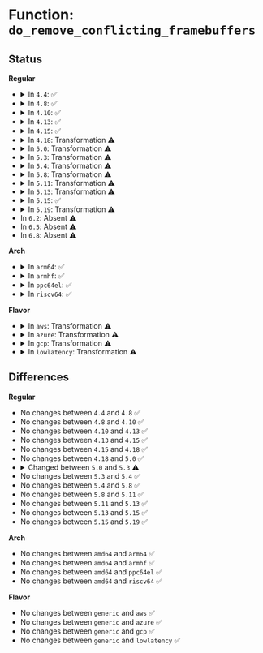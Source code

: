 # Function: <code>do_remove_conflicting_framebuffers</code>

## Status
<b>Regular</b>
<ul>
<li>
<details>
<summary>In <code>4.4</code>: ✅</summary>

```c
int do_remove_conflicting_framebuffers(struct apertures_struct *a, const char *name, bool primary);
```

**Collision:** Unique Static

**Inline:** No

**Transformation:** False

**Instances:**

```
In drivers/video/fbdev/core/fbmem.c (ffffffff8146da70)
Location: drivers/video/fbdev/core/fbmem.c:1581
Inline: False
Direct callers:
  - drivers/video/fbdev/core/fbmem.c:remove_conflicting_framebuffers
  - drivers/video/fbdev/core/fbmem.c:register_framebuffer
```
**Symbols:**

```
ffffffff8146da70-ffffffff8146dbe3: do_remove_conflicting_framebuffers (STB_LOCAL)
```
</details>
</li>
<li>
<details>
<summary>In <code>4.8</code>: ✅</summary>

```c
int do_remove_conflicting_framebuffers(struct apertures_struct *a, const char *name, bool primary);
```

**Collision:** Unique Static

**Inline:** No

**Transformation:** False

**Instances:**

```
In drivers/video/fbdev/core/fbmem.c (ffffffff814bbda0)
Location: drivers/video/fbdev/core/fbmem.c:1581
Inline: False
Direct callers:
  - drivers/video/fbdev/core/fbmem.c:register_framebuffer
  - drivers/video/fbdev/core/fbmem.c:remove_conflicting_framebuffers
```
**Symbols:**

```
ffffffff814bbda0-ffffffff814bbf21: do_remove_conflicting_framebuffers (STB_LOCAL)
```
</details>
</li>
<li>
<details>
<summary>In <code>4.10</code>: ✅</summary>

```c
int do_remove_conflicting_framebuffers(struct apertures_struct *a, const char *name, bool primary);
```

**Collision:** Unique Static

**Inline:** No

**Transformation:** False

**Instances:**

```
In drivers/video/fbdev/core/fbmem.c (ffffffff814ddda0)
Location: drivers/video/fbdev/core/fbmem.c:1581
Inline: False
Direct callers:
  - drivers/video/fbdev/core/fbmem.c:register_framebuffer
  - drivers/video/fbdev/core/fbmem.c:remove_conflicting_framebuffers
```
**Symbols:**

```
ffffffff814ddda0-ffffffff814ddf21: do_remove_conflicting_framebuffers (STB_LOCAL)
```
</details>
</li>
<li>
<details>
<summary>In <code>4.13</code>: ✅</summary>

```c
int do_remove_conflicting_framebuffers(struct apertures_struct *a, const char *name, bool primary);
```

**Collision:** Unique Static

**Inline:** No

**Transformation:** False

**Instances:**

```
In drivers/video/fbdev/core/fbmem.c (ffffffff814e9360)
Location: drivers/video/fbdev/core/fbmem.c:1589
Inline: False
Direct callers:
  - drivers/video/fbdev/core/fbmem.c:register_framebuffer
  - drivers/video/fbdev/core/fbmem.c:remove_conflicting_framebuffers
```
**Symbols:**

```
ffffffff814e9360-ffffffff814e94d3: do_remove_conflicting_framebuffers (STB_LOCAL)
```
</details>
</li>
<li>
<details>
<summary>In <code>4.15</code>: ✅</summary>

```c
int do_remove_conflicting_framebuffers(struct apertures_struct *a, const char *name, bool primary);
```

**Collision:** Unique Static

**Inline:** No

**Transformation:** False

**Instances:**

```
In drivers/video/fbdev/core/fbmem.c (ffffffff8151dea0)
Location: drivers/video/fbdev/core/fbmem.c:1602
Inline: False
Direct callers:
  - drivers/video/fbdev/core/fbmem.c:register_framebuffer
  - drivers/video/fbdev/core/fbmem.c:remove_conflicting_framebuffers
```
**Symbols:**

```
ffffffff8151dea0-ffffffff8151e013: do_remove_conflicting_framebuffers (STB_LOCAL)
```
</details>
</li>
<li>
<details>
<summary>In <code>4.18</code>: Transformation ⚠️</summary>

```c
int do_remove_conflicting_framebuffers(struct apertures_struct *a, const char *name, bool primary);
```

**Collision:** Unique Static

**Inline:** No

**Transformation:** True

**Instances:**

```
In drivers/video/fbdev/core/fbmem.c (0)
Location: drivers/video/fbdev/core/fbmem.c:1590
Inline: False
Direct callers:
  - drivers/video/fbdev/core/fbmem.c:register_framebuffer
  - drivers/video/fbdev/core/fbmem.c:remove_conflicting_framebuffers
```
**Symbols:**

```
ffffffff81553b30-ffffffff81553bdd: do_remove_conflicting_framebuffers (STB_LOCAL)
ffffffff81554ab4-ffffffff81554b99: do_remove_conflicting_framebuffers.cold.14 (STB_LOCAL)
```
</details>
</li>
<li>
<details>
<summary>In <code>5.0</code>: Transformation ⚠️</summary>

```c
int do_remove_conflicting_framebuffers(struct apertures_struct *a, const char *name, bool primary);
```

**Collision:** Unique Static

**Inline:** No

**Transformation:** True

**Instances:**

```
In drivers/video/fbdev/core/fbmem.c (0)
Location: drivers/video/fbdev/core/fbmem.c:1624
Inline: False
Direct callers:
  - drivers/video/fbdev/core/fbmem.c:register_framebuffer
  - drivers/video/fbdev/core/fbmem.c:remove_conflicting_framebuffers
  - drivers/video/fbdev/core/fbmem.c:remove_conflicting_framebuffers
```
**Symbols:**

```
ffffffff8156b360-ffffffff8156b40e: do_remove_conflicting_framebuffers (STB_LOCAL)
ffffffff8156c3d4-ffffffff8156c4d9: do_remove_conflicting_framebuffers.cold.15 (STB_LOCAL)
```
</details>
</li>
<li>
<details>
<summary>In <code>5.3</code>: Transformation ⚠️</summary>

```c
void do_remove_conflicting_framebuffers(struct apertures_struct *a, const char *name, bool primary);
```

**Collision:** Unique Static

**Inline:** No

**Transformation:** True

**Instances:**

```
In drivers/video/fbdev/core/fbmem.c (0)
Location: drivers/video/fbdev/core/fbmem.c:1557
Inline: False
Direct callers:
  - drivers/video/fbdev/core/fbmem.c:register_framebuffer
  - drivers/video/fbdev/core/fbmem.c:remove_conflicting_framebuffers
  - drivers/video/fbdev/core/fbmem.c:remove_conflicting_framebuffers
```
**Symbols:**

```
ffffffff8159b890-ffffffff8159b930: do_remove_conflicting_framebuffers (STB_LOCAL)
ffffffff8159c8a9-ffffffff8159c9a0: do_remove_conflicting_framebuffers.cold (STB_LOCAL)
```
</details>
</li>
<li>
<details>
<summary>In <code>5.4</code>: Transformation ⚠️</summary>

```c
void do_remove_conflicting_framebuffers(struct apertures_struct *a, const char *name, bool primary);
```

**Collision:** Unique Static

**Inline:** No

**Transformation:** True

**Instances:**

```
In drivers/video/fbdev/core/fbmem.c (0)
Location: drivers/video/fbdev/core/fbmem.c:1547
Inline: False
Direct callers:
  - drivers/video/fbdev/core/fbmem.c:register_framebuffer
  - drivers/video/fbdev/core/fbmem.c:remove_conflicting_framebuffers
  - drivers/video/fbdev/core/fbmem.c:remove_conflicting_framebuffers
```
**Symbols:**

```
ffffffff815bce90-ffffffff815bcf30: do_remove_conflicting_framebuffers (STB_LOCAL)
ffffffff815bdc50-ffffffff815bdd47: do_remove_conflicting_framebuffers.cold (STB_LOCAL)
```
</details>
</li>
<li>
<details>
<summary>In <code>5.8</code>: Transformation ⚠️</summary>

```c
void do_remove_conflicting_framebuffers(struct apertures_struct *a, const char *name, bool primary);
```

**Collision:** Unique Static

**Inline:** No

**Transformation:** True

**Instances:**

```
In drivers/video/fbdev/core/fbmem.c (0)
Location: drivers/video/fbdev/core/fbmem.c:1555
Inline: False
Direct callers:
  - drivers/video/fbdev/core/fbmem.c:remove_conflicting_framebuffers
  - drivers/video/fbdev/core/fbmem.c:remove_conflicting_framebuffers
  - drivers/video/fbdev/core/fbmem.c:do_register_framebuffer
```
**Symbols:**

```
ffffffff81666d10-ffffffff81666db0: do_remove_conflicting_framebuffers (STB_LOCAL)
ffffffff81667c90-ffffffff81667d78: do_remove_conflicting_framebuffers.cold (STB_LOCAL)
```
</details>
</li>
<li>
<details>
<summary>In <code>5.11</code>: Transformation ⚠️</summary>

```c
void do_remove_conflicting_framebuffers(struct apertures_struct *a, const char *name, bool primary);
```

**Collision:** Unique Static

**Inline:** No

**Transformation:** True

**Instances:**

```
In drivers/video/fbdev/core/fbmem.c (0)
Location: drivers/video/fbdev/core/fbmem.c:1548
Inline: False
Direct callers:
  - drivers/video/fbdev/core/fbmem.c:remove_conflicting_framebuffers
  - drivers/video/fbdev/core/fbmem.c:remove_conflicting_framebuffers
  - drivers/video/fbdev/core/fbmem.c:do_register_framebuffer
```
**Symbols:**

```
ffffffff816878f0-ffffffff81687990: do_remove_conflicting_framebuffers (STB_LOCAL)
ffffffff81bfebde-ffffffff81bfecc6: do_remove_conflicting_framebuffers.cold (STB_LOCAL)
```
</details>
</li>
<li>
<details>
<summary>In <code>5.13</code>: Transformation ⚠️</summary>

```c
void do_remove_conflicting_framebuffers(struct apertures_struct *a, const char *name, bool primary);
```

**Collision:** Unique Static

**Inline:** No

**Transformation:** True

**Instances:**

```
In drivers/video/fbdev/core/fbmem.c (0)
Location: drivers/video/fbdev/core/fbmem.c:1546
Inline: False
Direct callers:
  - drivers/video/fbdev/core/fbmem.c:remove_conflicting_framebuffers
  - drivers/video/fbdev/core/fbmem.c:remove_conflicting_framebuffers
  - drivers/video/fbdev/core/fbmem.c:do_register_framebuffer
```
**Symbols:**

```
ffffffff8166a560-ffffffff8166a600: do_remove_conflicting_framebuffers (STB_LOCAL)
ffffffff81bf076d-ffffffff81bf0855: do_remove_conflicting_framebuffers.cold (STB_LOCAL)
```
</details>
</li>
<li>
<details>
<summary>In <code>5.15</code>: ✅</summary>

```c
void do_remove_conflicting_framebuffers(struct apertures_struct *a, const char *name, bool primary);
```

**Collision:** Unique Static

**Inline:** No

**Transformation:** False

**Instances:**

```
In drivers/video/fbdev/core/fbmem.c (ffffffff816de750)
Location: drivers/video/fbdev/core/fbmem.c:1552
Inline: False
Direct callers:
  - drivers/video/fbdev/core/fbmem.c:remove_conflicting_framebuffers
  - drivers/video/fbdev/core/fbmem.c:remove_conflicting_framebuffers
  - drivers/video/fbdev/core/fbmem.c:do_register_framebuffer
```
**Symbols:**

```
ffffffff816de750-ffffffff816de89e: do_remove_conflicting_framebuffers (STB_LOCAL)
```
</details>
</li>
<li>
<details>
<summary>In <code>5.19</code>: Transformation ⚠️</summary>

```c
void do_remove_conflicting_framebuffers(struct apertures_struct *a, const char *name, bool primary);
```

**Collision:** Unique Static

**Inline:** No

**Transformation:** True

**Instances:**

```
In drivers/video/fbdev/core/fbmem.c (0)
Location: drivers/video/fbdev/core/fbmem.c:1566
Inline: False
Direct callers:
  - drivers/video/fbdev/core/fbmem.c:remove_conflicting_framebuffers
  - drivers/video/fbdev/core/fbmem.c:remove_conflicting_framebuffers
  - drivers/video/fbdev/core/fbmem.c:do_register_framebuffer
```
**Symbols:**

```
ffffffff81808400-ffffffff81808621: do_remove_conflicting_framebuffers (STB_LOCAL)
ffffffff81eb3786-ffffffff81eb3905: do_remove_conflicting_framebuffers.cold (STB_LOCAL)
```
</details>
</li>
<li>
In <code>6.2</code>: Absent ⚠️
</li>
<li>
In <code>6.5</code>: Absent ⚠️
</li>
<li>
In <code>6.8</code>: Absent ⚠️
</li>
</ul>
<b>Arch</b>
<ul>
<li>
<details>
<summary>In <code>arm64</code>: ✅</summary>

```c
void do_remove_conflicting_framebuffers(struct apertures_struct *a, const char *name, bool primary);
```

**Collision:** Unique Static

**Inline:** No

**Transformation:** False

**Instances:**

```
In drivers/video/fbdev/core/fbmem.c (ffff800010743590)
Location: drivers/video/fbdev/core/fbmem.c:1547
Inline: False
Direct callers:
  - drivers/video/fbdev/core/fbmem.c:register_framebuffer
  - drivers/video/fbdev/core/fbmem.c:remove_conflicting_framebuffers
  - drivers/video/fbdev/core/fbmem.c:remove_conflicting_framebuffers
```
**Symbols:**

```
ffff800010743590-ffff800010743718: do_remove_conflicting_framebuffers (STB_LOCAL)
```
</details>
</li>
<li>
<details>
<summary>In <code>armhf</code>: ✅</summary>

```c
void do_remove_conflicting_framebuffers(struct apertures_struct *a, const char *name, bool primary);
```

**Collision:** Unique Static

**Inline:** No

**Transformation:** False

**Instances:**

```
In drivers/video/fbdev/core/fbmem.c (c08c7c64)
Location: drivers/video/fbdev/core/fbmem.c:1547
Inline: False
Direct callers:
  - drivers/video/fbdev/core/fbmem.c:register_framebuffer
  - drivers/video/fbdev/core/fbmem.c:remove_conflicting_framebuffers
  - drivers/video/fbdev/core/fbmem.c:remove_conflicting_framebuffers
```
**Symbols:**

```
c08c7c64-c08c7e14: do_remove_conflicting_framebuffers (STB_LOCAL)
```
</details>
</li>
<li>
<details>
<summary>In <code>ppc64el</code>: ✅</summary>

```c
void do_remove_conflicting_framebuffers(struct apertures_struct *a, const char *name, bool primary);
```

**Collision:** Unique Static

**Inline:** No

**Transformation:** False

**Instances:**

```
In drivers/video/fbdev/core/fbmem.c (c0000000008a4c80)
Location: drivers/video/fbdev/core/fbmem.c:1547
Inline: False
Direct callers:
  - drivers/video/fbdev/core/fbmem.c:register_framebuffer
  - drivers/video/fbdev/core/fbmem.c:remove_conflicting_framebuffers
  - drivers/video/fbdev/core/fbmem.c:remove_conflicting_framebuffers
```
**Symbols:**

```
c0000000008a4c80-c0000000008a4ee0: do_remove_conflicting_framebuffers (STB_LOCAL)
```
</details>
</li>
<li>
<details>
<summary>In <code>riscv64</code>: ✅</summary>

```c
void do_remove_conflicting_framebuffers(struct apertures_struct *a, const char *name, bool primary);
```

**Collision:** Unique Static

**Inline:** No

**Transformation:** False

**Instances:**

```
In drivers/video/fbdev/core/fbmem.c (ffffffe0004f455e)
Location: drivers/video/fbdev/core/fbmem.c:1547
Inline: False
Direct callers:
  - drivers/video/fbdev/core/fbmem.c:register_framebuffer
  - drivers/video/fbdev/core/fbmem.c:remove_conflicting_framebuffers
  - drivers/video/fbdev/core/fbmem.c:remove_conflicting_framebuffers
```
**Symbols:**

```
ffffffe0004f455e-ffffffe0004f46e0: do_remove_conflicting_framebuffers (STB_LOCAL)
```
</details>
</li>
</ul>
<b>Flavor</b>
<ul>
<li>
<details>
<summary>In <code>aws</code>: Transformation ⚠️</summary>

```c
void do_remove_conflicting_framebuffers(struct apertures_struct *a, const char *name, bool primary);
```

**Collision:** Unique Static

**Inline:** No

**Transformation:** True

**Instances:**

```
In drivers/video/fbdev/core/fbmem.c (0)
Location: drivers/video/fbdev/core/fbmem.c:1547
Inline: False
Direct callers:
  - drivers/video/fbdev/core/fbmem.c:register_framebuffer
  - drivers/video/fbdev/core/fbmem.c:remove_conflicting_framebuffers
  - drivers/video/fbdev/core/fbmem.c:remove_conflicting_framebuffers
```
**Symbols:**

```
ffffffff815b0fe0-ffffffff815b1080: do_remove_conflicting_framebuffers (STB_LOCAL)
ffffffff815b1da0-ffffffff815b1e97: do_remove_conflicting_framebuffers.cold (STB_LOCAL)
```
</details>
</li>
<li>
<details>
<summary>In <code>azure</code>: Transformation ⚠️</summary>

```c
void do_remove_conflicting_framebuffers(struct apertures_struct *a, const char *name, bool primary);
```

**Collision:** Unique Static

**Inline:** No

**Transformation:** True

**Instances:**

```
In drivers/video/fbdev/core/fbmem.c (0)
Location: drivers/video/fbdev/core/fbmem.c:1547
Inline: False
Direct callers:
  - drivers/video/fbdev/core/fbmem.c:register_framebuffer
  - drivers/video/fbdev/core/fbmem.c:remove_conflicting_framebuffers
  - drivers/video/fbdev/core/fbmem.c:remove_conflicting_framebuffers
```
**Symbols:**

```
ffffffff815a0170-ffffffff815a0210: do_remove_conflicting_framebuffers (STB_LOCAL)
ffffffff815a0f30-ffffffff815a1027: do_remove_conflicting_framebuffers.cold (STB_LOCAL)
```
</details>
</li>
<li>
<details>
<summary>In <code>gcp</code>: Transformation ⚠️</summary>

```c
void do_remove_conflicting_framebuffers(struct apertures_struct *a, const char *name, bool primary);
```

**Collision:** Unique Static

**Inline:** No

**Transformation:** True

**Instances:**

```
In drivers/video/fbdev/core/fbmem.c (0)
Location: drivers/video/fbdev/core/fbmem.c:1547
Inline: False
Direct callers:
  - drivers/video/fbdev/core/fbmem.c:register_framebuffer
  - drivers/video/fbdev/core/fbmem.c:remove_conflicting_framebuffers
  - drivers/video/fbdev/core/fbmem.c:remove_conflicting_framebuffers
```
**Symbols:**

```
ffffffff815b1570-ffffffff815b1610: do_remove_conflicting_framebuffers (STB_LOCAL)
ffffffff815b2330-ffffffff815b2427: do_remove_conflicting_framebuffers.cold (STB_LOCAL)
```
</details>
</li>
<li>
<details>
<summary>In <code>lowlatency</code>: Transformation ⚠️</summary>

```c
void do_remove_conflicting_framebuffers(struct apertures_struct *a, const char *name, bool primary);
```

**Collision:** Unique Static

**Inline:** No

**Transformation:** True

**Instances:**

```
In drivers/video/fbdev/core/fbmem.c (0)
Location: drivers/video/fbdev/core/fbmem.c:1547
Inline: False
Direct callers:
  - drivers/video/fbdev/core/fbmem.c:register_framebuffer
  - drivers/video/fbdev/core/fbmem.c:remove_conflicting_framebuffers
  - drivers/video/fbdev/core/fbmem.c:remove_conflicting_framebuffers
```
**Symbols:**

```
ffffffff815cafe0-ffffffff815cb080: do_remove_conflicting_framebuffers (STB_LOCAL)
ffffffff815cbda0-ffffffff815cbe97: do_remove_conflicting_framebuffers.cold (STB_LOCAL)
```
</details>
</li>
</ul>

## Differences
<b>Regular</b>
<ul>
<li>
No changes between <code>4.4</code> and <code>4.8</code> ✅
</li>
<li>
No changes between <code>4.8</code> and <code>4.10</code> ✅
</li>
<li>
No changes between <code>4.10</code> and <code>4.13</code> ✅
</li>
<li>
No changes between <code>4.13</code> and <code>4.15</code> ✅
</li>
<li>
No changes between <code>4.15</code> and <code>4.18</code> ✅
</li>
<li>
No changes between <code>4.18</code> and <code>5.0</code> ✅
</li>
<li>
<details>
<summary>Changed between <code>5.0</code> and <code>5.3</code> ⚠️</summary>
<ul>
<li>
<b>Return type changed. </b>
<code>int</code> ➡️ <code>void</code>
</li>
</ul>
</details>
</li>
<li>
No changes between <code>5.3</code> and <code>5.4</code> ✅
</li>
<li>
No changes between <code>5.4</code> and <code>5.8</code> ✅
</li>
<li>
No changes between <code>5.8</code> and <code>5.11</code> ✅
</li>
<li>
No changes between <code>5.11</code> and <code>5.13</code> ✅
</li>
<li>
No changes between <code>5.13</code> and <code>5.15</code> ✅
</li>
<li>
No changes between <code>5.15</code> and <code>5.19</code> ✅
</li>
</ul>
<b>Arch</b>
<ul>
<li>
No changes between <code>amd64</code> and <code>arm64</code> ✅
</li>
<li>
No changes between <code>amd64</code> and <code>armhf</code> ✅
</li>
<li>
No changes between <code>amd64</code> and <code>ppc64el</code> ✅
</li>
<li>
No changes between <code>amd64</code> and <code>riscv64</code> ✅
</li>
</ul>
<b>Flavor</b>
<ul>
<li>
No changes between <code>generic</code> and <code>aws</code> ✅
</li>
<li>
No changes between <code>generic</code> and <code>azure</code> ✅
</li>
<li>
No changes between <code>generic</code> and <code>gcp</code> ✅
</li>
<li>
No changes between <code>generic</code> and <code>lowlatency</code> ✅
</li>
</ul>
